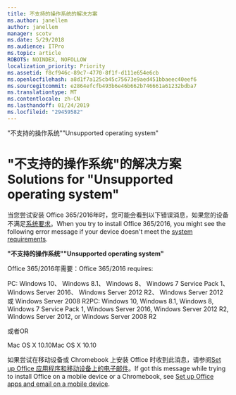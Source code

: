 ```yaml
---
title: 不支持的操作系统的解决方案
ms.author: janellem
author: janellem
manager: scotv
ms.date: 5/29/2018
ms.audience: ITPro
ms.topic: article
ROBOTS: NOINDEX, NOFOLLOW
localization_priority: Priority
ms.assetid: f8cf946c-89c7-4770-8f1f-d111e654e6cb
ms.openlocfilehash: a8d1f7a125cb45c75673e9aed451bbaeec40eef6
ms.sourcegitcommit: e2864efcfb493b6e46b662b746661a61232bdba7
ms.translationtype: MT
ms.contentlocale: zh-CN
ms.lasthandoff: 01/24/2019
ms.locfileid: "29459582"
---
```

<span data-ttu-id="498c5-102">"不支持的操作系统"</span><span class="sxs-lookup"><span data-stu-id="498c5-102">"Unsupported operating system"</span></span>

# <a name="solutions-for-unsupported-operating-system"></a><span data-ttu-id="498c5-103">"不支持的操作系统"的解决方案</span><span class="sxs-lookup"><span data-stu-id="498c5-103">Solutions for "Unsupported operating system"</span></span>

<span data-ttu-id="498c5-104">当您尝试安装 Office 365/2016年时，您可能会看到以下错误消息，如果您的设备不满足[系统要求](https://products.office.com/office-system-requirements)。</span><span class="sxs-lookup"><span data-stu-id="498c5-104">When you try to install Office 365/2016, you might see the following error message if your device doesn't meet the [system requirements](https://products.office.com/office-system-requirements).</span></span>
  
 <span data-ttu-id="498c5-105">**"不支持的操作系统"**</span><span class="sxs-lookup"><span data-stu-id="498c5-105">**"Unsupported operating system"**</span></span>
  
<span data-ttu-id="498c5-106">Office 365/2016年需要：</span><span class="sxs-lookup"><span data-stu-id="498c5-106">Office 365/2016 requires:</span></span>
  
<span data-ttu-id="498c5-107">PC: Windows 10、 Windows 8.1、 Windows 8、 Windows 7 Service Pack 1、 Windows Server 2016、 Windows Server 2012 R2、 Windows Server 2012 或 Windows Server 2008 R2</span><span class="sxs-lookup"><span data-stu-id="498c5-107">PC: Windows 10, Windows 8.1, Windows 8, Windows 7 Service Pack 1, Windows Server 2016, Windows Server 2012 R2, Windows Server 2012, or Windows Server 2008 R2</span></span>
  
<span data-ttu-id="498c5-108">或者</span><span class="sxs-lookup"><span data-stu-id="498c5-108">OR</span></span>
  
<span data-ttu-id="498c5-109">Mac OS X 10.10</span><span class="sxs-lookup"><span data-stu-id="498c5-109">Mac OS X 10.10</span></span>
  
<span data-ttu-id="498c5-110">如果尝试在移动设备或 Chromebook 上安装 Office 时收到此消息，请参阅[Set up Office 应用程序和移动设备上的电子邮件](https://support.office.com/article/7dabb6cb-0046-40b6-81fe-767e0b1f014f?wt.mc_id=Alchemy_ClientDIA.aspx)。</span><span class="sxs-lookup"><span data-stu-id="498c5-110">If got this message while trying to install Office on a mobile device or a Chromebook, see [Set up Office apps and email on a mobile device](https://support.office.com/article/7dabb6cb-0046-40b6-81fe-767e0b1f014f?wt.mc_id=Alchemy_ClientDIA.aspx).</span></span>
  

